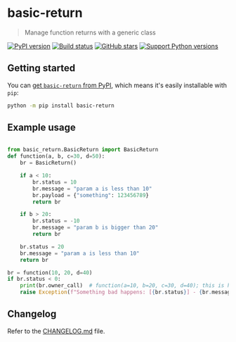 # basic-return

> Manage function returns with a generic class

[![PyPI version][pypi-image]][pypi-url]
[![Build status][build-image]][build-url]
[![GitHub stars][stars-image]][stars-url]
[![Support Python versions][versions-image]][versions-url]



## Getting started

You can [get `basic-return` from PyPI](https://pypi.org/project/retimer),
which means it's easily installable with `pip`:

```bash
python -m pip install basic-return
```


## Example usage

```python

from basic_return.BasicReturn import BasicReturn
def function(a, b, c=30, d=50):
    br = BasicReturn()

    if a < 10:
        br.status = 10
        br.message = "param a is less than 10"
        br.payload = {"something": 123456789}
        return br

    if b > 20:
        br.status = -10
        br.message = "param b is bigger than 20"
        return br

    br.status = 20
    br.message = "param a is less than 10"
    return br

br = function(10, 20, d=40)
if br.status < 0:
    print(br.owner_call)  # function(a=10, b=20, c=30, d=40); this is how the function was called so we can replicate the error
    raise Exception(f"Something bad happens: [{br.status}] - {br.message}")


```



## Changelog

Refer to the [CHANGELOG.md](https://github.com/henriquelino/retimer/blob/main/CHANGELOG.md) file.



<!-- Badges -->

[pypi-image]: https://img.shields.io/pypi/v/basic-return
[pypi-url]: https://pypi.org/project/basic-return/

[build-image]: https://github.com/henriquelino/basic-return/actions/workflows/build.yaml/badge.svg
[build-url]: https://github.com/henriquelino/basic-return/actions/workflows/build.yaml

[stars-image]: https://img.shields.io/github/stars/henriquelino/basic_return
[stars-url]: https://github.com/henriquelino/basic-return

[stars-image]: https://img.shields.io/github/stars/henriquelino/basic_return
[stars-url]: https://github.com/henriquelino/basic-return

[versions-image]: https://img.shields.io/pypi/pyversions/retimer
[versions-url]: https://pypi.org/project/retimer/

